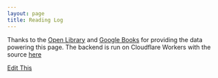 ```yaml
---
layout: page
title: Reading Log
---
```


<head>
  <link rel="stylesheet" href="/css/books.css">
</head>


<div id=books>
</div>

Thanks to the [Open Library](https://openlibrary.org/) and [Google Books](https://books.google.com/) for providing the data powering this page. The backend is run on Cloudflare Workers with the source [here](https://github.com/varun7654/Workers-Books-Api)

<script>
    const sizes = [200, 300, 400, 500, 600, 700, 800, 900, 1000, 1100, 1200, 1300, 1400, 1500, 1600]

    fetch(
		'https://books.api.dacubeking.com/read',
	)
    .then(function(response) {
        // When the page is loaded convert it to text
        return response.json()
    })
    .then(function(json) {
        async function fetchImage(url) {
            const img = new Image();
            return new Promise((res, rej) => {
                img.onload = () => res(img);
                img.onerror = e => rej(e);
                img.src = url;
            });
        }

        
        json.forEach(function(bookData) {
            var authorHtml = 
                bookData.authors.map(
                    (author, index) => `${author}`
                )

            authorHtml = authorHtml.join(", ");

            let imageLink = bookData.coverLink;
            let imageSources = "";
            for (size of sizes) {
                if (imageLink.includes("books.google.com")) {
                    imageSources += imageLink + "&fife=w" + size + " " + size + "w, "
                }
            }
            
            //fetchImage(imageLink)

            var currentlyReadingHtml = ""
            if (bookData.list === "Currently Reading") {
                currentlyReadingHtml = `<div class="currently-reading">Currently Reading - ${Math.round(bookData.percentComplete * 100)}%</div>`
            }

            var html = `
                <div class="book">
                    <div style="display:inline-block;vertical-align:top;min-h">
                        <a href="${bookData.link}">
                            <img src="${imageLink}" srcset="${imageSources}" loading="lazy" alt="Book Cover for, ${bookData.name}">
                        </a>
                    </div>
                    <div style="display:inline-block;vertical-align:bottom;">
                        ${currentlyReadingHtml}
                        <div class="book-title">
                            <a href="${bookData.link}">${bookData.name}</a>
                        </div>
                        <div class="author">
                            ${authorHtml}
                        </div>
                        <div class="published">
                            ${bookData.published}
                        </div>
                    </div>
                </div>
            `

            document.getElementById("books").innerHTML +=  html
        });
    })
</script>

[Edit This](/readingedit/reading)

